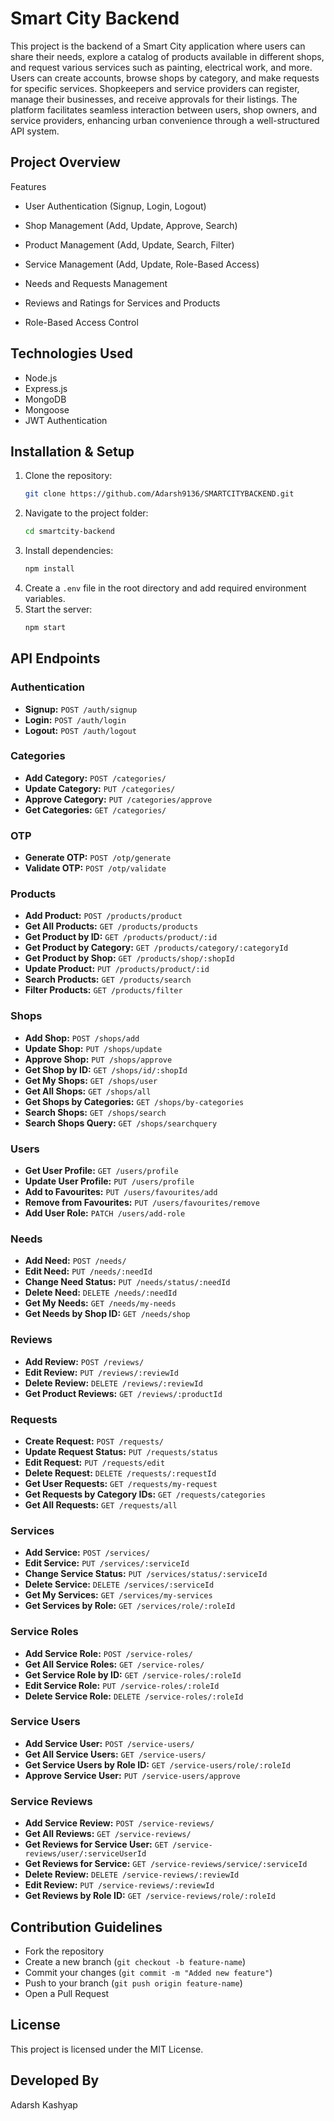 # Smart City Backend
This project is the backend of a Smart City application where users can share their needs, explore a catalog of products available in different shops, and request various services such as painting, electrical work, and more. Users can create accounts, browse shops by category, and make requests for specific services. Shopkeepers and service providers can register, manage their businesses, and receive approvals for their listings. The platform facilitates seamless interaction between users, shop owners, and service providers, enhancing urban convenience through a well-structured API system.

## Project Overview
Features

   - User Authentication (Signup, Login, Logout)

   - Shop Management (Add, Update, Approve, Search)

   - Product Management (Add, Update, Search, Filter)

   - Service Management (Add, Update, Role-Based Access)

   - Needs and Requests Management

   - Reviews and Ratings for Services and Products

   - Role-Based Access Control

## Technologies Used
- Node.js
- Express.js
- MongoDB
- Mongoose
- JWT Authentication

## Installation & Setup
1. Clone the repository:
   ```sh
   git clone https://github.com/Adarsh9136/SMARTCITYBACKEND.git
   ```
2. Navigate to the project folder:
   ```sh
   cd smartcity-backend
   ```
3. Install dependencies:
   ```sh
   npm install
   ```
4. Create a `.env` file in the root directory and add required environment variables.
5. Start the server:
   ```sh
   npm start
   ```

## API Endpoints

### Authentication
- **Signup:** `POST /auth/signup`
- **Login:** `POST /auth/login`
- **Logout:** `POST /auth/logout`

### Categories
- **Add Category:** `POST /categories/`
- **Update Category:** `PUT /categories/`
- **Approve Category:** `PUT /categories/approve`
- **Get Categories:** `GET /categories/`

### OTP
- **Generate OTP:** `POST /otp/generate`
- **Validate OTP:** `POST /otp/validate`

### Products
- **Add Product:** `POST /products/product`
- **Get All Products:** `GET /products/products`
- **Get Product by ID:** `GET /products/product/:id`
- **Get Product by Category:** `GET /products/category/:categoryId`
- **Get Product by Shop:** `GET /products/shop/:shopId`
- **Update Product:** `PUT /products/product/:id`
- **Search Products:** `GET /products/search`
- **Filter Products:** `GET /products/filter`

### Shops
- **Add Shop:** `POST /shops/add`
- **Update Shop:** `PUT /shops/update`
- **Approve Shop:** `PUT /shops/approve`
- **Get Shop by ID:** `GET /shops/id/:shopId`
- **Get My Shops:** `GET /shops/user`
- **Get All Shops:** `GET /shops/all`
- **Get Shops by Categories:** `GET /shops/by-categories`
- **Search Shops:** `GET /shops/search`
- **Search Shops Query:** `GET /shops/searchquery`

### Users
- **Get User Profile:** `GET /users/profile`
- **Update User Profile:** `PUT /users/profile`
- **Add to Favourites:** `PUT /users/favourites/add`
- **Remove from Favourites:** `PUT /users/favourites/remove`
- **Add User Role:** `PATCH /users/add-role`

### Needs
- **Add Need:** `POST /needs/`
- **Edit Need:** `PUT /needs/:needId`
- **Change Need Status:** `PUT /needs/status/:needId`
- **Delete Need:** `DELETE /needs/:needId`
- **Get My Needs:** `GET /needs/my-needs`
- **Get Needs by Shop ID:** `GET /needs/shop`

### Reviews
- **Add Review:** `POST /reviews/`
- **Edit Review:** `PUT /reviews/:reviewId`
- **Delete Review:** `DELETE /reviews/:reviewId`
- **Get Product Reviews:** `GET /reviews/:productId`

### Requests
- **Create Request:** `POST /requests/`
- **Update Request Status:** `PUT /requests/status`
- **Edit Request:** `PUT /requests/edit`
- **Delete Request:** `DELETE /requests/:requestId`
- **Get User Requests:** `GET /requests/my-request`
- **Get Requests by Category IDs:** `GET /requests/categories`
- **Get All Requests:** `GET /requests/all`

### Services
- **Add Service:** `POST /services/`
- **Edit Service:** `PUT /services/:serviceId`
- **Change Service Status:** `PUT /services/status/:serviceId`
- **Delete Service:** `DELETE /services/:serviceId`
- **Get My Services:** `GET /services/my-services`
- **Get Services by Role:** `GET /services/role/:roleId`

### Service Roles
- **Add Service Role:** `POST /service-roles/`
- **Get All Service Roles:** `GET /service-roles/`
- **Get Service Role by ID:** `GET /service-roles/:roleId`
- **Edit Service Role:** `PUT /service-roles/:roleId`
- **Delete Service Role:** `DELETE /service-roles/:roleId`

### Service Users
- **Add Service User:** `POST /service-users/`
- **Get All Service Users:** `GET /service-users/`
- **Get Service Users by Role ID:** `GET /service-users/role/:roleId`
- **Approve Service User:** `PUT /service-users/approve`

### Service Reviews
- **Add Service Review:** `POST /service-reviews/`
- **Get All Reviews:** `GET /service-reviews/`
- **Get Reviews for Service User:** `GET /service-reviews/user/:serviceUserId`
- **Get Reviews for Service:** `GET /service-reviews/service/:serviceId`
- **Delete Review:** `DELETE /service-reviews/:reviewId`
- **Edit Review:** `PUT /service-reviews/:reviewId`
- **Get Reviews by Role ID:** `GET /service-reviews/role/:roleId`

## Contribution Guidelines
- Fork the repository
- Create a new branch (`git checkout -b feature-name`)
- Commit your changes (`git commit -m "Added new feature"`)
- Push to your branch (`git push origin feature-name`)
- Open a Pull Request

## License
This project is licensed under the MIT License.

## Developed By
Adarsh Kashyap
